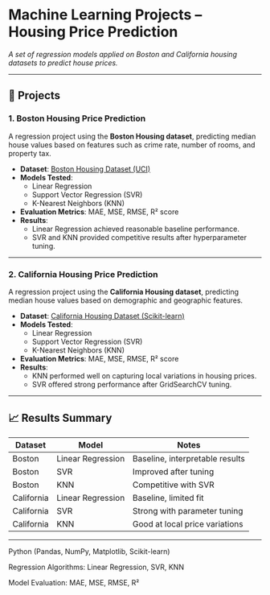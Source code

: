 # Machine Learning Projects – Housing Price Prediction  

*A set of regression models applied on Boston and California housing datasets to predict house prices.*  

---

## 📌 Projects  

### 1. Boston Housing Price Prediction  
A regression project using the **Boston Housing dataset**, predicting median house values based on features such as crime rate, number of rooms, and property tax.  

- **Dataset**: [Boston Housing Dataset (UCI)](https://archive.ics.uci.edu/ml/datasets/housing)  
- **Models Tested**:  
  - Linear Regression  
  - Support Vector Regression (SVR)  
  - K-Nearest Neighbors (KNN)  
- **Evaluation Metrics**: MAE, MSE, RMSE, R² score  
- **Results**:  
  - Linear Regression achieved reasonable baseline performance.  
  - SVR and KNN provided competitive results after hyperparameter tuning.  

---

### 2. California Housing Price Prediction  
A regression project using the **California Housing dataset**, predicting median house values based on demographic and geographic features.  

- **Dataset**: [California Housing Dataset (Scikit-learn)](https://scikit-learn.org/stable/datasets/real_world.html#california-housing-dataset)  
- **Models Tested**:  
  - Linear Regression  
  - Support Vector Regression (SVR)  
  - K-Nearest Neighbors (KNN)  
- **Evaluation Metrics**: MAE, MSE, RMSE, R² score  
- **Results**:  
  - KNN performed well on capturing local variations in housing prices.  
  - SVR offered strong performance after GridSearchCV tuning.  

---

## 📈 Results Summary  

| Dataset     | Model               | Notes                           |
|-------------|---------------------|---------------------------------|
| Boston      | Linear Regression   | Baseline, interpretable results |
| Boston      | SVR                 | Improved after tuning           |
| Boston      | KNN                 | Competitive with SVR            |
| California  | Linear Regression   | Baseline, limited fit           |
| California  | SVR                 | Strong with parameter tuning    |
| California  | KNN                 | Good at local price variations  |

---
Python (Pandas, NumPy, Matplotlib, Scikit-learn)

Regression Algorithms: Linear Regression, SVR, KNN

Model Evaluation: MAE, MSE, RMSE, R²
